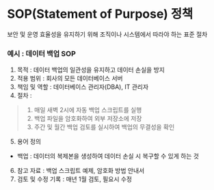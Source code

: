 # SOP(Statement of Purpose) 정책
보안 및 운영 효율성을 유지하기 위해 조직이나 시스템에서 따라야 하는 표준 절차

### 예시 : 데이터 백업 SOP
1. 목적 : 데이터 백업의 일관성을 유지하고 데이터 손실을 방지
2. 적용 범위 : 회사의 모든 데이터베이스 서버
3. 책임 및 역할 : 데이터베이스 관리자(DBA), IT 관리자
4. 절차 :
> 1. 매일 새벽 2시에 자동 백업 스크립트를 실행
> 2. 백업 파일을 암호화하여 외부 저장소에 저장
> 3. 주간 및 월간 백업 검토를 실시하여 백업의 무결성을 확인
>
5. 용어 정의
* 백업 : 데이터의 복제본을 생성하여 데이터 손실 시 복구할 수 있게 하는 것
6. 참고 자료 : 백업 스크립트 예제, 암호화 방법 안내서
7. 검토 및 수정 기록 : 매년 1월 검토, 필요시 수정
